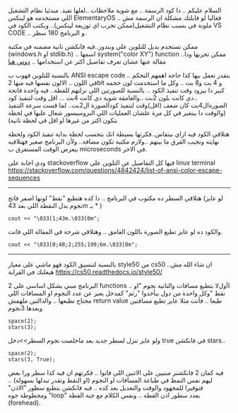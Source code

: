 السلام عليكم .. دا كود الرسمة .. مع شوية ملاحظات ..لعلها تفيد.
مبدئيا نظام التشغيل اللي مستخدمه هو لينكس ElementaryOS  .. فغالبا لو قابلتك مشكلة ان الرسمة مش ملونة في بسبب نظام التشغيل(ممكن تجرب اي توزيعة لينكس).. وبكتب الكود في VS CODE .. و البرنامج 180 سطر.

ممكن تستخدم بديل للتلوين علي وبندوز..فيه فانكشن تانية مضمنه في مكتبة (windows.h  او  stdlib.h) .. اسمها system("color XY") function ..ممكن تجربها ودا مقالة عنها عشان تعرف تفاصيل اكتر عن استخدامها ..
[دوس هنا](https://www.geeksforgeeks.org/how-to-print-colored-text-in-c/)

بالنسبة للتلوين فهوب ب ANSI escape code .. بتقدر تعمل بيها كذا حاجة اهمهم التحكم قي اللون ..
الالون نفسها فيه منها 2bit و 4 بت و8 بت .. 
وكل ما استخدمت لون حجمه كبير دا بيزود وقت تنفيذ الكود ..
بالنسبة للصورتين اللي نزلتهم للقطة.. فيه واحدة فاتحة ..دي كانت بلون 2بت ..والغامقة شوية دي كانت 4بت ...
اقل وقت لتنفيذ كود الصورةال4بت كان ضعف (اقل)وقت لتنفيذ كودالصورة ال2بت.. لما قست سرعة التنفيذ (والوقت دا بيتغير في كل مرة علشان العمليات اللي البروسيسور شغال عليها في لحظة بتكون اكتر من غيرها او اقل في لحظة تانية)

هتلاقي الكود فيه ازاي بيتقاس..فكرتها بسيطة انك بتحسب لحظة بداية تنفيذ  الكود ولحظة نهايته وتجيب الفرق ما بينهم ..ولازم مكتبة <ctime> تكون مضافة..
ولأن البرنامج صغير فهتلاقيه بيعرض الوقت المستغرق ب microseconds في الاخر.

ودي اجابة على stackoverflow فيها كل التفاصيل عن التلوين على linux terminal
https://stackoverflow.com/questions/4842424/list-of-ansi-color-escape-sequences

----------------------------
هتلاقي السطر ده مكتوب في البرنامج .. دا كده هتطبع "نقط" لونها اصفر فاتح  (لو عايز نجوم بدل النقطة اللي بعد 43m بـ * )
```
cout << "\033[1;43m.\033[0m";
```

والكود ده لو عايز تطبع الصورة باللون الغامق .. وهتلاقي شرحة في المقالة اللي فاتت.
```
cout << "\033[0;48;2;255;199;6m.\033[0m";
```
-------------------------
بالنسبة لتنسيق الكود فهو ماشي على معيار  style50 من cs50 ..ان شاء الله مش هيغلبك في القراية 
https://cs50.readthedocs.io/style50/

البرنامج مبني بشكل اساسي على 2 functions .. اأولﻻ بتطبع مسافات والتانية نجوم "او نقط "وكل واحدة من دول بيأخدوا "رثم" كمدخل يعبر عن عدد النجوم او المسافات اللي محتاج تطبعها .. والدالتين ملهمش return value طبعا ..
فأنت مثلا عايز تطبع مسافتين وبعدها 3نجوم
```
space(2);
stars(3);
```
ولو عايز تنزل لسطر جديد بعد ماخلصت نجوم السطر>>دخل true في فانكشن stars..
```
space(2);
stars(3, True);
```
فيه كمان 2 فانكشنز مبنيين على الاتنين اللي فاتوا .. فكرتهم ان فيه كذا سطر ورا بعض ليهم نفس النمط في طباعة المسافات او النجوم (او النقط وتقدر تبدلها بسهولة) .. فتوفيرا للمجهود والوقت والتعديل بعد كده .. فيه فانكشن بتطبع سطور "الاذن" ومحطوطة جوه "loop" بعدد سطور اذن القطة .. 
ونفس الكلام مع جبة القطة (forehead).
